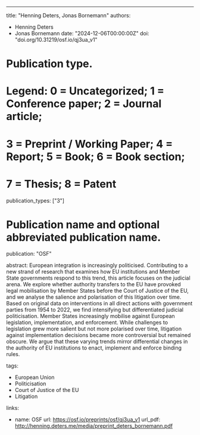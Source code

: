 ---
title: "Henning Deters, Jonas Bornemann"
authors:
- Henning Deters
- Jonas Bornemann
date: "2024-12-06T00:00:00Z"
doi: "doi.org/10.31219/osf.io/qj3ua_v1"

# Publication type.
# Legend: 0 = Uncategorized; 1 = Conference paper; 2 = Journal article;
# 3 = Preprint / Working Paper; 4 = Report; 5 = Book; 6 = Book section;
# 7 = Thesis; 8 = Patent
publication_types: ["3"]

# Publication name and optional abbreviated publication name.
publication: "OSF"

abstract: European integration is increasingly politicised. Contributing to a new strand of research that examines how EU institutions and Member State governments respond to this trend, this article focuses on the judicial arena. We explore whether authority transfers to the EU have provoked legal mobilisation by Member States before the Court of Justice of the EU, and we analyse the salience and polarisation of this litigation over time. Based on original data on interventions in all direct actions with government parties from 1954 to 2022, we find intensifying but differentiated judicial politicisation. Member States increasingly mobilise against European legislation, implementation, and enforcement. While challenges to legislation grew more salient but not more polarised over time, litigation against implementation decisions became more controversial but remained obscure. We argue that these varying trends mirror differential changes in the authority of EU institutions to enact, implement and enforce binding rules.

tags:
- European Union
- Politicisation
- Court of Justice of the EU
- Litigation

links:
- name: OSF
  url: https://osf.io/preprints/osf/qj3ua_v1
url_pdf: http://henning.deters.me/media/preprint_deters_bornemann.pdf

